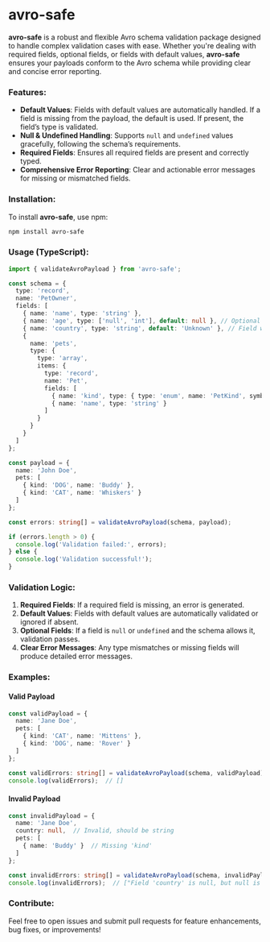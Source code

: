 # avro-safe

**avro-safe** is a robust and flexible Avro schema validation package designed to handle complex validation cases with ease. Whether you're dealing with required fields, optional fields, or fields with default values, **avro-safe** ensures your payloads conform to the Avro schema while providing clear and concise error reporting.

### Features:
- **Default Values**: Fields with default values are automatically handled. If a field is missing from the payload, the default is used. If present, the field’s type is validated.
- **Null & Undefined Handling**: Supports `null` and `undefined` values gracefully, following the schema’s requirements.
- **Required Fields**: Ensures all required fields are present and correctly typed.
- **Comprehensive Error Reporting**: Clear and actionable error messages for missing or mismatched fields.

### Installation:

To install **avro-safe**, use npm:

```bash
npm install avro-safe
```

### Usage (TypeScript):

```typescript
import { validateAvroPayload } from 'avro-safe';

const schema = {
  type: 'record',
  name: 'PetOwner',
  fields: [
    { name: 'name', type: 'string' },
    { name: 'age', type: ['null', 'int'], default: null }, // Optional field with default value
    { name: 'country', type: 'string', default: 'Unknown' }, // Field with default value
    {
      name: 'pets',
      type: {
        type: 'array',
        items: {
          type: 'record',
          name: 'Pet',
          fields: [
            { name: 'kind', type: { type: 'enum', name: 'PetKind', symbols: ['CAT', 'DOG'] } },
            { name: 'name', type: 'string' }
          ]
        }
      }
    }
  ]
};

const payload = {
  name: 'John Doe',
  pets: [
    { kind: 'DOG', name: 'Buddy' },
    { kind: 'CAT', name: 'Whiskers' }
  ]
};

const errors: string[] = validateAvroPayload(schema, payload);

if (errors.length > 0) {
  console.log('Validation failed:', errors);
} else {
  console.log('Validation successful!');
}
```

### Validation Logic:

1. **Required Fields**: If a required field is missing, an error is generated.
2. **Default Values**: Fields with default values are automatically validated or ignored if absent.
3. **Optional Fields**: If a field is `null` or `undefined` and the schema allows it, validation passes.
4. **Clear Error Messages**: Any type mismatches or missing fields will produce detailed error messages.

### Examples:

#### Valid Payload

```typescript
const validPayload = {
  name: 'Jane Doe',
  pets: [
    { kind: 'CAT', name: 'Mittens' },
    { kind: 'DOG', name: 'Rover' }
  ]
};

const validErrors: string[] = validateAvroPayload(schema, validPayload);
console.log(validErrors);  // []
```

#### Invalid Payload

```typescript
const invalidPayload = {
  name: 'Jane Doe',
  country: null,  // Invalid, should be string
  pets: [
    { name: 'Buddy' }  // Missing 'kind'
  ]
};

const invalidErrors: string[] = validateAvroPayload(schema, invalidPayload);
console.log(invalidErrors);  // ["Field 'country' is null, but null is not allowed", "Missing required field: 'kind'"]
```

### Contribute:
Feel free to open issues and submit pull requests for feature enhancements, bug fixes, or improvements!